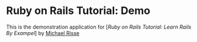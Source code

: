# Ruby on Rails Tutorial: Demo

This is the demonstration application for [*Ruby on Rails Tutorial: Learn Rails By Exampel*] by [Michael Risse](http://mikerisse.com)